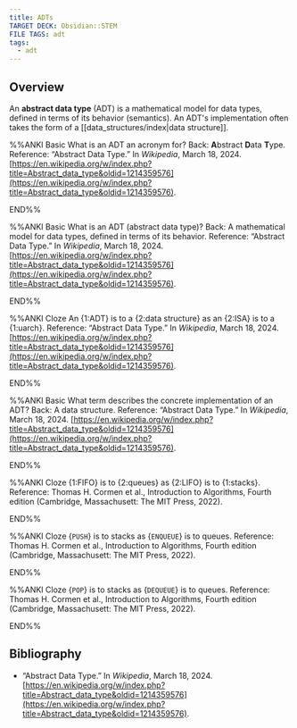 ```yaml
---
title: ADTs
TARGET DECK: Obsidian::STEM
FILE TAGS: adt
tags:
  - adt
---
```


## Overview

An **abstract data type** (ADT) is a mathematical model for data types, defined in terms of its behavior (semantics). An ADT's implementation often takes the form of a [[data_structures/index|data structure]].

%%ANKI
Basic
What is an ADT an acronym for?
Back: **A**bstract **D**ata **T**ype.
Reference: “Abstract Data Type.” In _Wikipedia_, March 18, 2024. [https://en.wikipedia.org/w/index.php?title=Abstract_data_type&oldid=1214359576](https://en.wikipedia.org/w/index.php?title=Abstract_data_type&oldid=1214359576).
<!--ID: 1714669011569-->
END%%

%%ANKI
Basic
What is an ADT (abstract data type)?
Back: A mathematical model for data types, defined in terms of its behavior.
Reference: “Abstract Data Type.” In _Wikipedia_, March 18, 2024. [https://en.wikipedia.org/w/index.php?title=Abstract_data_type&oldid=1214359576](https://en.wikipedia.org/w/index.php?title=Abstract_data_type&oldid=1214359576).
<!--ID: 1714669011571-->
END%%

%%ANKI
Cloze
An {1:ADT} is to a {2:data structure} as an {2:ISA} is to a {1:uarch}.
Reference: “Abstract Data Type.” In _Wikipedia_, March 18, 2024. [https://en.wikipedia.org/w/index.php?title=Abstract_data_type&oldid=1214359576](https://en.wikipedia.org/w/index.php?title=Abstract_data_type&oldid=1214359576).
<!--ID: 1714669011572-->
END%%

%%ANKI
Basic
What term describes the concrete implementation of an ADT?
Back: A data structure.
Reference: “Abstract Data Type.” In _Wikipedia_, March 18, 2024. [https://en.wikipedia.org/w/index.php?title=Abstract_data_type&oldid=1214359576](https://en.wikipedia.org/w/index.php?title=Abstract_data_type&oldid=1214359576).
<!--ID: 1714677608770-->
END%%

%%ANKI
Cloze
{1:FIFO} is to {2:queues} as {2:LIFO} is to {1:stacks}.
Reference: Thomas H. Cormen et al., Introduction to Algorithms, Fourth edition (Cambridge, Massachusett: The MIT Press, 2022).
<!--ID: 1715461853935-->
END%%

%%ANKI
Cloze
{`PUSH`} is to stacks as {`ENQUEUE`} is to queues.
Reference: Thomas H. Cormen et al., Introduction to Algorithms, Fourth edition (Cambridge, Massachusett: The MIT Press, 2022).
<!--ID: 1715461853939-->
END%%

%%ANKI
Cloze
{`POP`} is to stacks as {`DEQUEUE`} is to queues.
Reference: Thomas H. Cormen et al., Introduction to Algorithms, Fourth edition (Cambridge, Massachusett: The MIT Press, 2022).
<!--ID: 1715461853943-->
END%%

## Bibliography

* “Abstract Data Type.” In _Wikipedia_, March 18, 2024. [https://en.wikipedia.org/w/index.php?title=Abstract_data_type&oldid=1214359576](https://en.wikipedia.org/w/index.php?title=Abstract_data_type&oldid=1214359576).